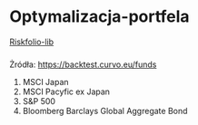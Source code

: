 # Optymalizacja-portfela

[Riskfolio-lib](https://riskfolio-lib.readthedocs.io/en/latest/index.html)

###
Żródła:
https://backtest.curvo.eu/funds

1. MSCI Japan
2. MSCI Pacyfic ex Japan
3. S&P 500
4. Bloomberg Barclays Global Aggregate Bond
